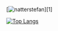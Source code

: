 [![natterstefan](https://i.imgur.com/F8qH3Hn.png)][1]


[![Top Langs](https://github-readme-stats.vercel.app/api/top-langs/?username=talcual&layout=compact)](https://github.com/anuraghazra/github-readme-stats)

